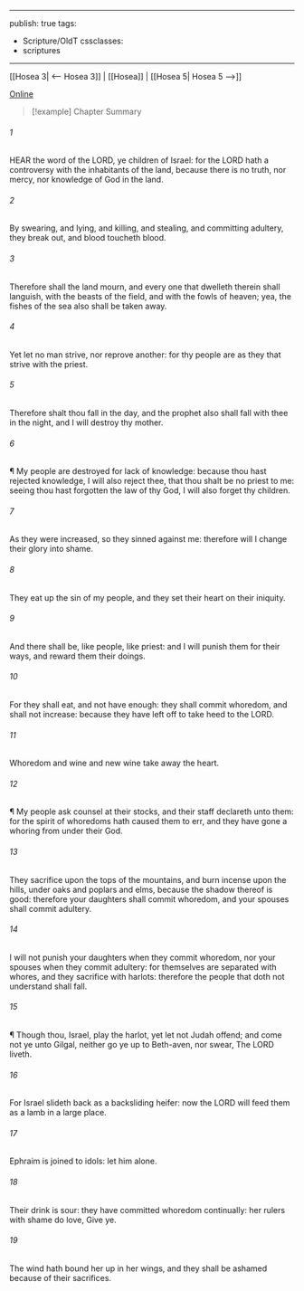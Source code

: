

---
publish: true
tags:
  - Scripture/OldT
cssclasses:
  - scriptures
---
[[Hosea 3| <-- Hosea 3]] | [[Hosea]] | [[Hosea 5| Hosea 5 -->]]

[Online](https://churchofjesuschrist.org/study/scriptures/ot/hosea/4?lang=eng)

>[!example] Chapter Summary
>
###### 1
HEAR the word of the LORD, ye children of Israel: for the LORD hath a controversy with the inhabitants of the land, because there is no truth, nor mercy, nor knowledge of God in the land.
###### 2
By swearing, and lying, and killing, and stealing, and committing adultery, they break out, and blood toucheth blood.
###### 3
Therefore shall the land mourn, and every one that dwelleth therein shall languish, with the beasts of the field, and with the fowls of heaven; yea, the fishes of the sea also shall be taken away.
###### 4
Yet let no man strive, nor reprove another: for thy people are as they that strive with the priest.
###### 5
Therefore shalt thou fall in the day, and the prophet also shall fall with thee in the night, and I will destroy thy mother.
###### 6
¶ My people are destroyed for lack of knowledge: because thou hast rejected knowledge, I will also reject thee, that thou shalt be no priest to me: seeing thou hast forgotten the law of thy God, I will also forget thy children.
###### 7
As they were increased, so they sinned against me: therefore will I change their glory into shame.
###### 8
They eat up the sin of my people, and they set their heart on their iniquity.
###### 9
And there shall be, like people, like priest: and I will punish them for their ways, and reward them their doings.
###### 10
For they shall eat, and not have enough: they shall commit whoredom, and shall not increase: because they have left off to take heed to the LORD.
###### 11
Whoredom and wine and new wine take away the heart.
###### 12
¶ My people ask counsel at their stocks, and their staff declareth unto them: for the spirit of whoredoms hath caused them to err, and they have gone a whoring from under their God.
###### 13
They sacrifice upon the tops of the mountains, and burn incense upon the hills, under oaks and poplars and elms, because the shadow thereof is good: therefore your daughters shall commit whoredom, and your spouses shall commit adultery.
###### 14
I will not punish your daughters when they commit whoredom, nor your spouses when they commit adultery: for themselves are separated with whores, and they sacrifice with harlots: therefore the people that doth not understand shall fall.
###### 15
¶ Though thou, Israel, play the harlot, yet let not Judah offend; and come not ye unto Gilgal, neither go ye up to Beth-aven, nor swear, The LORD liveth.
###### 16
For Israel slideth back as a backsliding heifer: now the LORD will feed them as a lamb in a large place.
###### 17
Ephraim is joined to idols: let him alone.
###### 18
Their drink is sour: they have committed whoredom continually: her rulers with shame do love, Give ye.
###### 19
The wind hath bound her up in her wings, and they shall be ashamed because of their sacrifices.



